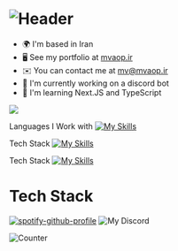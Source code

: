![Header](Header.png)
=============================

* 🌍  I'm based in Iran
* 🖥️  See my portfolio at [mvaop.ir](https://mvaop.ir)
* ✉️  You can contact me at [mv@mvaop.ir](mailto:mv@mvaop.ir)
* 🚀  I'm currently working on a discord bot
* 🧠  I'm learning Next.JS and TypeScript

![](https://github-profile-trophy.vercel.app/?username=Mvtbh&theme=onestar)

Languages I Work with
[![My Skills](https://skillicons.dev/icons?i=html,css,js,ts&theme=light)](https://skillicons.dev)

Tech Stack
[![My Skills](https://skillicons.dev/icons?i=java,kotlin,nodejs,figma&theme=light)](https://skillicons.dev)

Tech Stack
[![My Skills](https://skillicons.dev/icons?i=java,kotlin,nodejs,figma&theme=light)](https://skillicons.dev)

Tech Stack
=============================
[![spotify-github-profile](https://spotify-github-profile.kittinanx.com/api/view?uid=kge3f8cic2l469eddzp93ie8h&cover_image=true&theme=novatorem&show_offline=true&background_color=000000&interchange=false&bar_color=1cff14&bar_color_cover=true)](https://spotify-github-profile.kittinanx.com/api/view?uid=kge3f8cic2l469eddzp93ie8h&redirect=true)
![My Discord](https://discord-readme-badge.vercel.app/api?id=443136409835012116)

![Counter](https://count.getloli.com/@Mvtbh?name=Mvtbh&theme=booru-helltaker&padding=7&offset=0&align=center&scale=1&pixelated=0&darkmode=1) 
